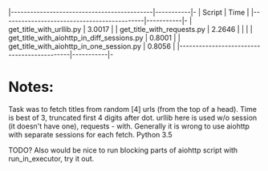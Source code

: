 |--------------------------------------------|-----------|-
| Script                                     |  Time     |
|--------------------------------------------|-----------|-
| get_title_with_urllib.py                   |  3.0017   |
| get_title_with_requests.py                 |  2.2646   |
|                                                        |
| get_title_with_aiohttp_in_diff_sessions.py |  0.8001   |
| get_title_with_aiohttp_in_one_session.py   |  0.8056   |
|--------------------------------------------|-----------|-


Notes:
======
Task was to fetch titles from random [4] urls (from the top of a head).
Time is best of 3, truncated first 4 digits after dot.
urllib here is used w/o session (it doesn't have one), requests - with.
Generally it is wrong to use aiohttp with separate sessions for each fetch.
Python 3.5


TODO?
Also would be nice to run blocking parts of aiohttp script with run_in_executor, try it out.
